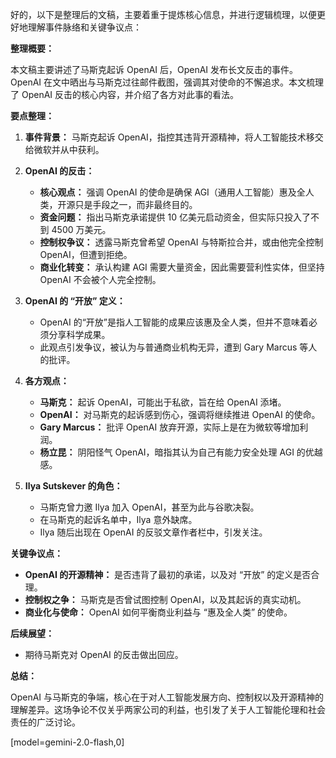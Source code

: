 好的，以下是整理后的文稿，主要着重于提炼核心信息，并进行逻辑梳理，以便更好地理解事件脉络和关键争议点：

**整理概要：**

本文稿主要讲述了马斯克起诉 OpenAI 后，OpenAI 发布长文反击的事件。OpenAI 在文中晒出与马斯克过往邮件截图，强调其对使命的不懈追求。本文梳理了 OpenAI 反击的核心内容，并介绍了各方对此事的看法。

**要点整理：**

1.  **事件背景：** 马斯克起诉 OpenAI，指控其违背开源精神，将人工智能技术移交给微软并从中获利。

2.  **OpenAI 的反击：**

    *   **核心观点：** 强调 OpenAI 的使命是确保 AGI（通用人工智能）惠及全人类，开源只是手段之一，而非最终目的。
    *   **资金问题：** 指出马斯克承诺提供 10 亿美元启动资金，但实际只投入了不到 4500 万美元。
    *   **控制权争议：** 透露马斯克曾希望 OpenAI 与特斯拉合并，或由他完全控制 OpenAI，但遭到拒绝。
    *   **商业化转变：** 承认构建 AGI 需要大量资金，因此需要营利性实体，但坚持 OpenAI 不会被个人完全控制。

3.  **OpenAI 的 “开放” 定义：**

    *   OpenAI 的“开放”是指人工智能的成果应该惠及全人类，但并不意味着必须分享科学成果。
    *   此观点引发争议，被认为与普通商业机构无异，遭到 Gary Marcus 等人的批评。

4.  **各方观点：**

    *   **马斯克：** 起诉 OpenAI，可能出于私欲，旨在给 OpenAI 添堵。
    *   **OpenAI：** 对马斯克的起诉感到伤心，强调将继续推进 OpenAI 的使命。
    *   **Gary Marcus：** 批评 OpenAI 放弃开源，实际上是在为微软等增加利润。
    *   **杨立昆：** 阴阳怪气 OpenAI，暗指其认为自己有能力安全处理 AGI 的优越感。

5.  **Ilya Sutskever 的角色：**

    *   马斯克曾力邀 Ilya 加入 OpenAI，甚至为此与谷歌决裂。
    *   在马斯克的起诉名单中，Ilya 意外缺席。
    *   Ilya 随后出现在 OpenAI 的反驳文章作者栏中，引发关注。

**关键争议点：**

*   **OpenAI 的开源精神：** 是否违背了最初的承诺，以及对 “开放” 的定义是否合理。
*   **控制权之争：** 马斯克是否曾试图控制 OpenAI，以及其起诉的真实动机。
*   **商业化与使命：** OpenAI 如何平衡商业利益与 “惠及全人类” 的使命。

**后续展望：**

*   期待马斯克对 OpenAI 的反击做出回应。

**总结：**

OpenAI 与马斯克的争端，核心在于对人工智能发展方向、控制权以及开源精神的理解差异。这场争论不仅关乎两家公司的利益，也引发了关于人工智能伦理和社会责任的广泛讨论。

[model=gemini-2.0-flash,0]
